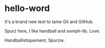 # hello-word
It's a brand new test to tame Git and GitHub.

Spurz here, I like handball and oomph-lib.
Love.

Handballistiquement, Spurzie.
